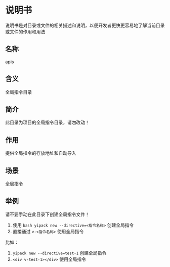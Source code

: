# 说明书

说明书是对目录或文件的相关描述和说明，以便开发者更快更容易地了解当前目录或文件的作用和用法

## 名称

apis

## 含义

全局指令目录

## 简介

此目录为项目的全局指令目录，请勿改动！

## 作用

提供全局指令的存放地址和自动导入

## 场景

全局指令

## 举例

请不要手动在此目录下创建全局指令文件！

1. 使用 `bash yipack new --directive=<指令名称>` 创建全局指令
2. 直接通过 `v-<指令名称>` 使用全局指令

比如：

1. `yipack new --directive=test-1` 创建全局指令
2. `<div v-test-1></div>` 使用全局指令
